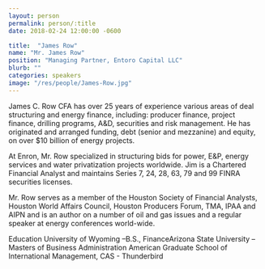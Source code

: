 ```yaml
---
layout: person
permalink: person/:title
date: 2018-02-24 12:00:00 -0600

title:  "James Row"
name: "Mr. James Row"
position: "Managing Partner, Entoro Capital LLC"
blurb: ""
categories: speakers
image: "/res/people/James-Row.jpg"
---
```


James C. Row CFA has over 25 years of experience various areas of deal structuring and energy finance, including: producer finance, project finance, drilling programs, A&D, securities and risk management. He has originated and arranged funding, debt (senior and mezzanine) and equity, on over $10 billion of energy projects. 

At Enron, Mr. Row specialized in structuring bids for power, E&P, energy services and water privatization projects worldwide. Jim is a Chartered Financial Analyst and maintains Series 7, 24, 28, 63, 79 and 99 FINRA securities licenses. 

Mr. Row serves as a member of the Houston Society of Financial Analysts, Houston World Affairs Council, Houston Producers Forum, TMA, IPAA and AIPN and is an author on a number of oil and gas issues and a regular speaker at energy conferences world-wide. 

Education
University of Wyoming –B.S., 
FinanceArizona State University – Masters of Business Administration
American Graduate School of International Management, CAS - Thunderbird